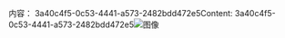 <span data-ttu-id="28c42-101">内容： 3a40c4f5-0c53-4441-a573-2482bdd472e5</span><span class="sxs-lookup"><span data-stu-id="28c42-101">Content: 3a40c4f5-0c53-4441-a573-2482bdd472e5</span></span>![图像](05f3200c-cb74-4b83-bbd3-cedd72b9282f.png)

